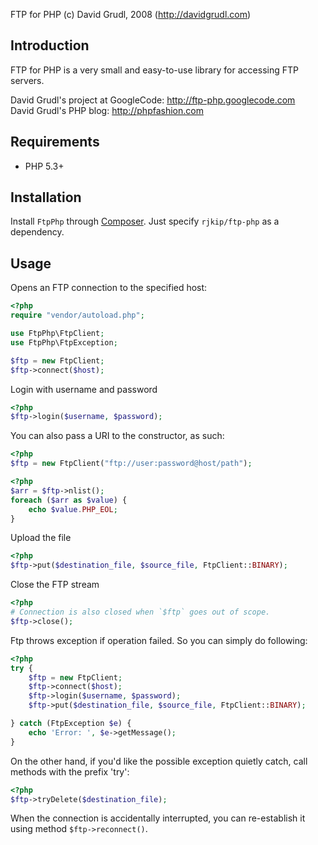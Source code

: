 FTP for PHP (c) David Grudl, 2008 (http://davidgrudl.com)

Introduction
------------
FTP for PHP is a very small and easy-to-use library for accessing FTP servers.

David Grudl's project at GoogleCode: http://ftp-php.googlecode.com  
David Grudl's PHP blog: http://phpfashion.com

Requirements
------------
 * PHP 5.3+

Installation
------------
Install `FtpPhp` through [Composer](http://getcomposer.org/doc/00-intro.md).
Just specify `rjkip/ftp-php` as a dependency.

Usage
-----
Opens an FTP connection to the specified host:

```php
<?php
require "vendor/autoload.php";

use FtpPhp\FtpClient;
use FtpPhp\FtpException;

$ftp = new FtpClient;
$ftp->connect($host);
```

Login with username and password
```php
<?php
$ftp->login($username, $password);
```

You can also pass a URI to the constructor, as such:
```php
<?php
$ftp = new FtpClient("ftp://user:password@host/path");
```

```php
<?php
$arr = $ftp->nlist();
foreach ($arr as $value) {
    echo $value.PHP_EOL;
}
```

Upload the file
```php
<?php
$ftp->put($destination_file, $source_file, FtpClient::BINARY);
```

Close the FTP stream
```php
<?php
# Connection is also closed when `$ftp` goes out of scope.
$ftp->close();
```

Ftp throws exception if operation failed. So you can simply do following:
```php
<?php
try {
	$ftp = new FtpClient;
	$ftp->connect($host);
	$ftp->login($username, $password);
	$ftp->put($destination_file, $source_file, FtpClient::BINARY);

} catch (FtpException $e) {
	echo 'Error: ', $e->getMessage();
}
```

On the other hand, if you'd like the possible exception quietly catch, call methods with the prefix 'try':
```php
<?php
$ftp->tryDelete($destination_file);
```

When the connection is accidentally interrupted, you can re-establish it using method `$ftp->reconnect()`.
